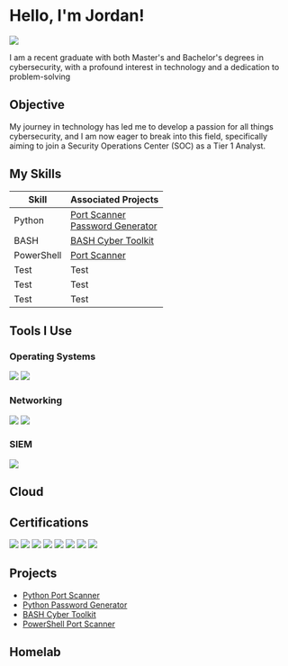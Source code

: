# Hello, I'm Jordan!
<a href="/linkedin.com/in/jmorg04"><img src="https://img.shields.io/badge/-LinkedIn-0072b1?&style=for-the-badge&logo=linkedin&logoColor=white" /></a>

I am a recent graduate with both Master's and Bachelor's degrees in cybersecurity, with a profound interest in technology and a dedication to problem-solving

## Objective
My journey in technology has led me to develop a passion for all things cybersecurity, and I am now eager to break into this field, specifically aiming to join a Security Operations Center (SOC) as a Tier 1 Analyst.

## My Skills

| Skill                                         | Associated Projects        |
|-----------------------------------------------|----------------------------|
| Python               | <a href="https://github.com/JoMorg2004/Simple-Python-Port-Scanner">Port Scanner</a> <br><a href="https://github.com/JoMorg2004/Python-Password-Gen">Password Generator</a>|
| BASH                 | <a href="https://github.com/JoMorg2004/Bash-Cyber-Toolkit/tree/main"> BASH Cyber Toolkit </a> |
| PowerShell           | <a href="https://github.com/JoMorg2004/PSPortScanner"> Port Scanner </a> |
| Test                 | Test |
| Test                 | Test |
| Test                 | Test |

## Tools I Use

### Operating Systems
<div>
    <img src="https://custom-icon-badges.demolab.com/badge/Windows-0078D6?&style=for-the-badge&logo=windows11&logoColor=white" />
    <img src="https://img.shields.io/badge/Kali%20Linux-557C94?&style=for-the-badge&logo=kalilinux&logoColor=fff" />
</div>

### Networking
<div>
    <img src="https://img.shields.io/badge/-Wireshark-1679A7?&style=for-the-badge&logo=Wireshark&logoColor=white" />
    <img src="https://img.shields.io/badge/NMAP-skyblue?&style=for-the-badge&logoSize=auto" />
</div>

### SIEM
<div>
<img src="https://img.shields.io/badge/-Splunk-000000?&style=for-the-badge&logo=Splunk&logoColor=white" />
</div>

## Cloud
<div>

</div>


## Certifications

<div>
<img src="https://img.shields.io/badge/-Security%2B-FF0000?&style=for-the-badge&logo=CompTIA&logoColor=white" />
<img src="https://img.shields.io/badge/-Network%2B-FF0000?&style=for-the-badge&logo=CompTIA&logoColor=white" />
<img src="https://img.shields.io/badge/-CySa%2B-FF0000?&style=for-the-badge&logo=CompTIA&logoColor=white" />
<img src="https://img.shields.io/badge/-PenTest%2B-FF0000?&style=for-the-badge&logo=CompTIA&logoColor=white" />
<img src="https://img.shields.io/badge/-Project%2B-FF0000?&style=for-the-badge&logo=CompTIA&logoColor=white" />
<img src="https://img.shields.io/badge/-ITIL v4-0000FF?&style=for-the-badge&logo=Axelos&logoColor=white" />
<img src="https://img.shields.io/badge/-SSCP-355E3B?&style=for-the-badge&logo=ISC2&logoColor=white" />
<img src="https://img.shields.io/badge/-Google IT Support Professional -0000FF?&style=for-the-badge&logo=Coursera&logoColor=white" />
</div>

## Projects 
- <a href="https://github.com/JoMorg2004/Simple-Python-Port-Scanner">Python Port Scanner</a>
- <a href="https://github.com/JoMorg2004/Python-Password-Gen">Python Password Generator</a>
- <a href="https://github.com/JoMorg2004/Bash-Cyber-Toolkit/tree/main"> BASH Cyber Toolkit </a>
- <a href="https://github.com/JoMorg2004/PSPortScanner"> PowerShell Port Scanner </a>


## Homelab
